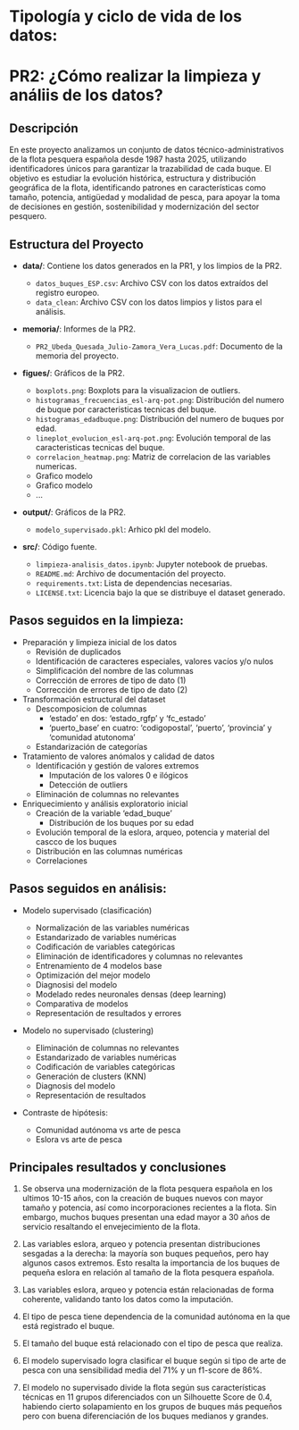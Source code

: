 # Tipología y ciclo de vida de los datos: 
# PR2: ¿Cómo realizar la limpieza y análiis de los datos?

## Descripción 

En este proyecto analizamos un conjunto de datos técnico-administrativos de la flota pesquera española desde 1987 hasta 2025, utilizando identificadores únicos para garantizar la trazabilidad de cada buque. El objetivo es estudiar la evolución histórica, estructura y distribución geográfica de la flota, identificando patrones en características como tamaño, potencia, antigüedad y modalidad de pesca, para apoyar la toma de decisiones en gestión, sostenibilidad y modernización del sector pesquero.

## Estructura del Proyecto

- **data/**: Contiene los datos generados en la PR1, y los limpios de la PR2.
  - `datos_buques_ESP.csv`: Archivo CSV con los datos extraídos del registro europeo.
  - `data_clean`: Archivo CSV con los datos limpios y listos para el análisis.
    
- **memoria/**: Informes de la PR2.
  - `PR2_Ubeda_Quesada_Julio-Zamora_Vera_Lucas.pdf`: Documento de la memoria del proyecto.

    
- **figues/**: Gráficos de la PR2.
  - `boxplots.png`: Boxplots para la visualizacion de outliers.
  - `histogramas_frecuencias_esl-arq-pot.png`: Distribución del numero de buque por caracteristicas tecnicas del buque.
  - `histogramas_edadbuque.png`: Distribución del numero de buques por edad.
  - `lineplot_evolucion_esl-arq-pot.png`: Evolución temporal de las caracteristicas tecnicas del buque.
  - `correlacion_heatmap.png`: Matriz de correlacion de las variables numericas.
  - Grafico modelo
  - Grafico modelo
  - ...

- **output/**: Gráficos de la PR2.
  - `modelo_supervisado.pkl`: Arhico pkl del modelo.

- **src/**: Código fuente.
  - `limpieza-analisis_datos.ipynb`: Jupyter notebook de pruebas.
  - `README.md`: Archivo de documentación del proyecto.
  - `requirements.txt`: Lista de dependencias necesarias.
  - `LICENSE.txt`: Licencia bajo la que se distribuye el dataset generado.
    
## Pasos seguidos en la limpieza:

-  Preparación y limpieza inicial de los datos
    -  Revisión de duplicados
    -  Identificación de caracteres especiales, valores vacíos y/o nulos
    -  Simplificación del nombre de las columnas
    -  Corrección de errores de tipo de dato (1)
    -  Corrección de errores de tipo de dato (2)
-  Transformación estructural del dataset
    - Descomposicion de columnas
        -  ‘estado’ en dos: ‘estado_rgfp’ y ‘fc_estado’
        -  ‘puerto_base’ en cuatro: ‘codigopostal’, ‘puerto’, ‘provincia’ y ‘comunidad atutonoma’
    - Estandarización de categorías
-  Tratamiento de valores anómalos y calidad de datos
    -  Identificación y gestión de valores extremos
        - Imputación de los valores 0 e ilógicos
        - Detección de outliers
    -  Eliminación de columnas no relevantes
- Enriquecimiento y análisis exploratorio inicial
    - Creación de la variable ‘edad_buque’
        - Distribución de los buques por su edad
    - Evolución temporal de la eslora, arqueo, potencia y material del cascco de los buques
    - Distribución en las columnas numéricas
    - Correlaciones

## Pasos seguidos en análisis:

- Modelo supervisado (clasificación)
    - Normalización de las variables numéricas
    - Estandarizado de variables numéricas
    - Codificación de variables categóricas
    - Eliminación de identificadores y columnas no relevantes
    - Entrenamiento de 4 modelos base
    - Optimización del mejor modelo
    - Diagnosisi del modelo
    - Modelado redes neuronales densas (deep learning)
    - Comparativa de modelos
    - Representación de resultados y errores
  
- Modelo no supervisado (clustering)
    - Eliminación de columnas no relevantes
    - Estandarizado de variables numéricas
    - Codificación de variables categóricas
    - Generación de clusters (KNN)
    - Diagnosis del modelo
    - Representación de resultados

- Contraste de hipótesis:
    - Comunidad autónoma vs arte de pesca
    - Eslora vs arte de pesca


## Principales resultados y conclusiones

1. Se observa una modernización de la flota pesquera española en los ultimos 10-15 años, con la creación de buques nuevos con mayor tamaño y potencia, así como incorporaciones recientes a la flota. Sin embargo, muchos buques presentan una edad mayor a 30 años de servicio resaltando el envejecimiento de la flota.

2. Las variables eslora, arqueo y potencia presentan distribuciones sesgadas a la derecha: la mayoría son buques pequeños, pero hay algunos casos extremos.  Esto resalta la importancia de los buques de pequeña eslora en relación al tamaño de la flota pesquera española.

3. Las variables eslora, arqueo y potencia están relacionadas de forma coherente, validando tanto los datos como la imputación.

4. El tipo de pesca tiene dependencia de la comunidad autónoma en la que está registrado el buque.

5. El tamaño del buque está relacionado con el tipo de pesca que realiza.

6. El modelo supervisado logra clasificar el buque según si tipo de arte de pesca con una sensibilidad media del 71% y un f1-score de 86%.

7. El modelo no supervisado divide la flota según sus características técnicas en 11 grupos diferenciados con un Silhouette Score de 0.4, habiendo cierto solapamiento en los grupos de buques más pequeños pero con buena diferenciación de los buques medianos y grandes.



